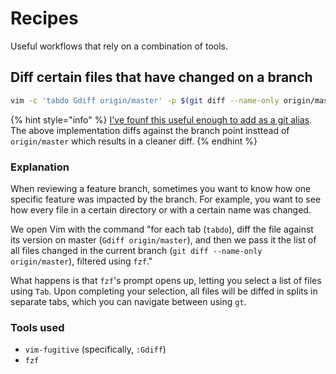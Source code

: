 # Recipes

Useful workflows that rely on a combination of tools.

## Diff certain files that have changed on a branch

```bash
vim -c 'tabdo Gdiff origin/master' -p $(git diff --name-only origin/master | fzf)
```

{% hint style="info" %}
[I've founf this useful enough to add as a git alias](https://github.com/timhwang21/dotfiles/blob/master/settings/.gitconfig#L34). The above implementation diffs against the branch point insttead of `origin/master` which results in a cleaner diff.
{% endhint %}

### Explanation

When reviewing a feature branch, sometimes you want to know how one specific feature was impacted by the branch. For example, you want to see how every file in a certain directory or with a certain name was changed.

We open Vim with the command "for each tab \(`tabdo`\), diff the file against its version on master \(`Gdiff origin/master`\), and then we pass it the list of all files changed in the current branch \(`git diff --name-only origin/master`\), filtered using `fzf`."

What happens is that `fzf`'s prompt opens up, letting you select a list of files using `Tab`. Upon completing your selection, all files will be diffed in splits in separate tabs, which you can navigate between using `gt`.

### Tools used

* `vim-fugitive` \(specifically, `:Gdiff`\)
* `fzf`

